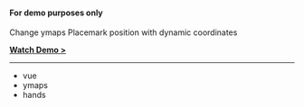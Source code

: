 #### For demo purposes only
Change ymaps Placemark position with dynamic coordinates  

[**Watch Demo >**](http://vilinicz.com/ymaps_move_marker/)
___

- vue
- ymaps
- hands